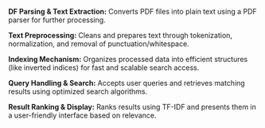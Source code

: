 **DF Parsing & Text Extraction:** Converts PDF files into plain text using a PDF parser for further
processing.  


**Text Preprocessing:** Cleans and prepares text through tokenization, normalization, and removal of
punctuation/whitespace.  


**Indexing Mechanism:** Organizes processed data into efficient structures (like inverted indices) for fast
and scalable search access.  


**Query Handling & Search:** Accepts user queries and retrieves matching results using optimized search
algorithms.  


**Result Ranking & Display:** Ranks results using TF-IDF and presents them in a user-friendly interface
based on relevance.  


